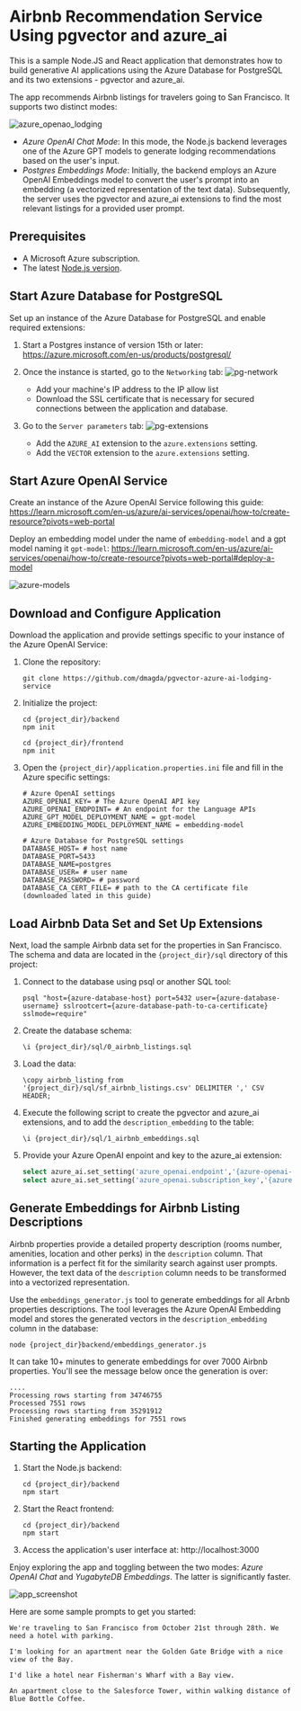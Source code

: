 # Airbnb Recommendation Service Using pgvector and azure_ai

This is a sample Node.JS and React application that demonstrates how to build generative AI applications using the Azure Database for PostgreSQL and its two extensions - pgvector and azure_ai.

The app recommends Airbnb listings for travelers going to San Francisco. It supports two distinct modes:

![azure_openao_lodging](https://github.com/dmagda/pgvector-azure-ai-lodging-service/assets/1537233/7e526933-7e1a-42c6-aa3c-81cacfa7f24a)

* *Azure OpenAI Chat Mode*: In this mode, the Node.js backend leverages one of the Azure GPT models to generate lodging recommendations based on the user's input.
* *Postgres Embeddings Mode*: Initially, the backend employs an Azure OpenAI Embeddings model to convert the user's prompt into an embedding (a vectorized representation of the text data). Subsequently, the server uses the pgvector and azure_ai extensions to find the most relevant listings for a provided user prompt.

## Prerequisites

* A Microsoft Azure subscription.
* The latest [Node.js version](https://github.com/nodejs/release#release-schedule).

## Start Azure Database for PostgreSQL

Set up an instance of the Azure Database for PostgreSQL and enable required extensions:

1. Start a Postgres instance of version 15th or later: https://azure.microsoft.com/en-us/products/postgresql/

2. Once the instance is started, go to the `Networking` tab:
    ![pg-network](https://github.com/dmagda/pgvector-azure-ai-lodging-service/assets/1537233/68d65f09-bcb2-49b5-aa88-753f835a22e0)

    * Add your machine's IP address to the IP allow list
    * Download the SSL certificate that is necessary for secured connections between the application and database.

3. Go to the `Server parameters` tab:
    ![pg-extensions](https://github.com/dmagda/pgvector-azure-ai-lodging-service/assets/1537233/9f16aa55-b815-4157-af46-8d6b2f438827)

    * Add the `AZURE_AI` extension to the `azure.extensions` setting.
    * Add the `VECTOR` extension to the `azure.extensions` setting.

## Start Azure OpenAI Service

Create an instance of the Azure OpenAI Service following this guide:
https://learn.microsoft.com/en-us/azure/ai-services/openai/how-to/create-resource?pivots=web-portal

Deploy an embedding model under the name of `embedding-model` and a gpt model naming it `gpt-model`:
https://learn.microsoft.com/en-us/azure/ai-services/openai/how-to/create-resource?pivots=web-portal#deploy-a-model

![azure-models](https://github.com/dmagda/pgvector-azure-ai-lodging-service/assets/1537233/193884c1-2af0-42ff-a4c5-f996bce9538d)

## Download and Configure Application

Download the application and provide settings specific to your instance of the Azure OpenAI Service:

1. Clone the repository:
    ```shell
    git clone https://github.com/dmagda/pgvector-azure-ai-lodging-service
    ```
2. Initialize the project:
    ```shell
    cd {project_dir}/backend
    npm init 

    cd {project_dir}/frontend
    npm init 
    ```
3. Open the `{project_dir}/application.properties.ini` file and fill in the Azure specific settings:
    ```properties
    # Azure OpenAI settings
    AZURE_OPENAI_KEY= # The Azure OpenAI API key
    AZURE_OPENAI_ENDPOINT= # An endpoint for the Language APIs
    AZURE_GPT_MODEL_DEPLOYMENT_NAME = gpt-model
    AZURE_EMBEDDING_MODEL_DEPLOYMENT_NAME = embedding-model

    # Azure Database for PostgreSQL settings
    DATABASE_HOST= # host name
    DATABASE_PORT=5433
    DATABASE_NAME=postgres
    DATABASE_USER= # user name
    DATABASE_PASSWORD= # password
    DATABASE_CA_CERT_FILE= # path to the CA certificate file (downloaded lated in this guide)
    ```

## Load Airbnb Data Set and Set Up Extensions

Next, load the sample Airbnb data set for the properties in San Francisco. The schema and data are located in the `{project_dir}/sql` directory of this project:
1. Connect to the database using psql or another SQL tool:
    ```shell
    psql "host={azure-database-host} port=5432 user={azure-database-username} sslrootcert={azure-database-path-to-ca-certificate} sslmode=require"
    ```
2. Create the database schema:
    ```shell
    \i {project_dir}/sql/0_airbnb_listings.sql
    ```
3. Load the data:
    ```shell
    \copy airbnb_listing from '{project_dir}/sql/sf_airbnb_listings.csv' DELIMITER ',' CSV HEADER;
    ```
4. Execute the following script to create the pgvector and azure_ai extensions, and to add the `description_embedding` to the table:
    ```shell
    \i {project_dir}/sql/1_airbnb_embeddings.sql
    ```
5. Provide your Azure OpenAI enpoint and key to the azure_ai extension:
    ```sql
    select azure_ai.set_setting('azure_openai.endpoint','{azure-openai-endpoint}');
    select azure_ai.set_setting('azure_openai.subscription_key','{azure-openai-key}');
    ```

## Generate Embeddings for Airbnb Listing Descriptions

Airbnb properties provide a detailed property description (rooms number, amenities, location and other perks) in the `description` column. That information is a perfect fit for the similarity search against user prompts. However, the text data of the `description` column needs to be transformed into a vectorized representation.

Use the `embeddings_generator.js` tool to generate embeddings for all Arbnb properties descriptions. The tool leverages the Azure OpenAI Embedding model and stores the generated vectors in the `description_embedding` column in the database:

```shell
node {project_dir}backend/embeddings_generator.js
```

It can take 10+ minutes to generate embeddings for over 7000 Airbnb properties. You'll see the message below once the generation is over:
```shell
....
Processing rows starting from 34746755
Processed 7551 rows
Processing rows starting from 35291912
Finished generating embeddings for 7551 rows
```

## Starting the Application

1. Start the Node.js backend:
    ```shell
    cd {project_dir}/backend
    npm start
    ```
2. Start the React frontend:
    ```shell
    cd {project_dir}/backend
    npm start
    ```

3. Access the application's user interface at:
    http://localhost:3000

Enjoy exploring the app and toggling between the two modes: *Azure OpenAI Chat* and *YugabyteDB Embeddings*. The latter is significantly faster.

![app_screenshot](https://github.com/YugabyteDB-Samples/yugabytedb-azure-openai-lodging-service/assets/1537233/02014aa2-d240-421f-b38c-98f380546a56)

Here are some sample prompts to get you started:
```
We're traveling to San Francisco from October 21st through 28th. We need a hotel with parking.

I'm looking for an apartment near the Golden Gate Bridge with a nice view of the Bay.

I'd like a hotel near Fisherman's Wharf with a Bay view.

An apartment close to the Salesforce Tower, within walking distance of Blue Bottle Coffee.
```
